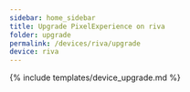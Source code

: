 ```yaml
---
sidebar: home_sidebar
title: Upgrade PixelExperience on riva
folder: upgrade
permalink: /devices/riva/upgrade
device: riva
---
```

{% include templates/device_upgrade.md %}
